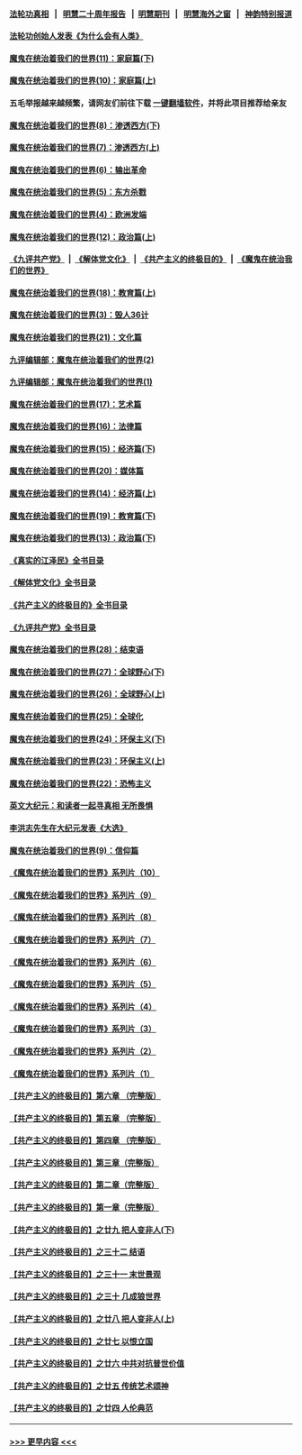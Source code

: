 #### [法轮功真相](https://github.com/gfw-breaker/truth/blob/master/README.md?t=0) &nbsp;&nbsp;|&nbsp;&nbsp; [明慧二十周年报告](https://github.com/gfw-breaker/mh-reports/blob/master/README.md?t=0) &nbsp;&nbsp;|&nbsp;&nbsp;[明慧期刊](https://github.com/gfw-breaker/mh-qikan) &nbsp;&nbsp;|&nbsp;&nbsp; [明慧海外之窗](https://github.com/gfw-breaker/mh-news/blob/master/README.md?t=0) &nbsp;&nbsp;|&nbsp;&nbsp; [神韵特别报道](https://github.com/gfw-breaker/mh-news/blob/master/shenyun.md?t=0)
#### [法轮功创始人发表《为什么会有人类》](../pages/nsc422/n13912117.md?t=03030943) 
#### [魔鬼在统治着我们的世界(11)：家庭篇(下)](../pages/nsc422/n10440961.md?t=03030943) 
#### [魔鬼在统治着我们的世界(10)：家庭篇(上)](../pages/nsc422/n10435448.md?t=03030943) 
#### 五毛举报越来越频繁，请网友们前往下载 [一键翻墙软件](https://github.com/gfw-breaker/ssr-accounts)，并将此项目推荐给亲友
#### [魔鬼在统治着我们的世界(8)：渗透西方(下)](../pages/nsc422/n10429603.md?t=03030943) 
#### [魔鬼在统治着我们的世界(7)：渗透西方(上)](../pages/nsc422/n10426013.md?t=03030943) 
#### [魔鬼在统治着我们的世界(6)：输出革命](../pages/nsc422/n10421536.md?t=03030943) 
#### [魔鬼在统治着我们的世界(5)：东方杀戮](../pages/nsc422/n10417707.md?t=03030943) 
#### [魔鬼在统治着我们的世界(4)：欧洲发端](../pages/nsc422/n10414890.md?t=03030943) 
#### [魔鬼在统治着我们的世界(12)：政治篇(上)](../pages/nsc422/n10444576.md?t=03030943) 
#### [《九评共产党》](https://github.com/begood0513/9ping.md/blob/master/README.md) &nbsp;|&nbsp; [《解体党文化》](../../../../jtdwh.md/blob/master/README.md)  &nbsp;|&nbsp; [《共产主义的终极目的》](../../../../gczydzjmd.md/blob/master/README.md) &nbsp;|&nbsp; [《魔鬼在统治我们的世界》](../../../../mgztzwmdsj.md/blob/master/README.md) 
#### [魔鬼在统治着我们的世界(18)：教育篇(上)](../pages/nsc422/n10526970.md?t=03030943) 
#### [魔鬼在统治着我们的世界(3)：毁人36计](../pages/nsc422/n10411583.md?t=03030943) 
#### [魔鬼在统治着我们的世界(21)：文化篇](../pages/nsc422/n10597706.md?t=03030943) 
#### [九评编辑部：魔鬼在统治着我们的世界(2)](../pages/nsc422/n10410036.md?t=03030943) 
#### [九评编辑部：魔鬼在统治着我们的世界(1)](../pages/nsc422/n10406825.md?t=03030943) 
#### [魔鬼在统治着我们的世界(17)：艺术篇](../pages/nsc422/n10499093.md?t=03030943) 
#### [魔鬼在统治着我们的世界(16)：法律篇](../pages/nsc422/n10485969.md?t=03030943) 
#### [魔鬼在统治着我们的世界(15)：经济篇(下)](../pages/nsc422/n10469975.md?t=03030943) 
#### [魔鬼在统治着我们的世界(20)：媒体篇](../pages/nsc422/n10586579.md?t=03030943) 
#### [魔鬼在统治着我们的世界(14)：经济篇(上)](../pages/nsc422/n10457370.md?t=03030943) 
#### [魔鬼在统治着我们的世界(19)：教育篇(下)](../pages/nsc422/n10564808.md?t=03030943) 
#### [魔鬼在统治着我们的世界(13)：政治篇(下)](../pages/nsc422/n10448270.md?t=03030943) 
#### [《真实的江泽民》全书目录](../pages/nsc422/n13721399.md?t=03030943) 
#### [《解体党文化》全书目录](../pages/nsc422/n13721157.md?t=03030943) 
#### [《共产主义的终极目的》全书目录](../pages/nsc422/n13721048.md?t=03030943) 
#### [《九评共产党》全书目录](../pages/nsc422/n13708085.md?t=03030943) 
#### [魔鬼在统治着我们的世界(28)：结束语](../pages/nsc422/n10936246.md?t=03030943) 
#### [魔鬼在统治着我们的世界(27)：全球野心(下)](../pages/nsc422/n10928319.md?t=03030943) 
#### [魔鬼在统治着我们的世界(26)：全球野心(上)](../pages/nsc422/n10900318.md?t=03030943) 
#### [魔鬼在统治着我们的世界(25)：全球化](../pages/nsc422/n10788205.md?t=03030943) 
#### [魔鬼在统治着我们的世界(24)：环保主义(下)](../pages/nsc422/n10695307.md?t=03030943) 
#### [魔鬼在统治着我们的世界(23)：环保主义(上)](../pages/nsc422/n10688613.md?t=03030943) 
#### [魔鬼在统治着我们的世界(22)：恐怖主义](../pages/nsc422/n10614727.md?t=03030943) 
#### [英文大纪元：和读者一起寻真相 无所畏惧](../pages/nsc422/n12542027.md?t=03030943) 
#### [李洪志先生在大纪元发表《大选》](../pages/nsc422/n12534746.md?t=03030943) 
#### [魔鬼在统治着我们的世界(9)：信仰篇](../pages/nsc422/n10432159.md?t=03030943) 
#### [《魔鬼在统治着我们的世界》系列片（10）](../pages/nsc422/n12292670.md?t=03030943) 
#### [《魔鬼在统治着我们的世界》系列片（9）](../pages/nsc422/n12290859.md?t=03030943) 
#### [《魔鬼在统治着我们的世界》系列片（8）](../pages/nsc422/n12287445.md?t=03030943) 
#### [《魔鬼在统治着我们的世界》系列片（7）](../pages/nsc422/n12283425.md?t=03030943) 
#### [《魔鬼在统治着我们的世界》系列片（6）](../pages/nsc422/n12282314.md?t=03030943) 
#### [《魔鬼在统治着我们的世界》系列片（5）](../pages/nsc422/n12281419.md?t=03030943) 
#### [《魔鬼在统治着我们的世界》系列片（4）](../pages/nsc422/n12274024.md?t=03030943) 
#### [《魔鬼在统治着我们的世界》系列片（3）](../pages/nsc422/n12271322.md?t=03030943) 
#### [《魔鬼在统治着我们的世界》系列片（2）](../pages/nsc422/n12269049.md?t=03030943) 
#### [《魔鬼在统治着我们的世界》系列片（1）](../pages/nsc422/n12267575.md?t=03030943) 
#### [【共产主义的终极目的】第六章 （完整版）](../pages/nsc422/n11428913.md?t=03030943) 
#### [【共产主义的终极目的】第五章 （完整版）](../pages/nsc422/n11428912.md?t=03030943) 
#### [【共产主义的终极目的】第四章 （完整版）](../pages/nsc422/n11428907.md?t=03030943) 
#### [【共产主义的终极目的】第三章（完整版）](../pages/nsc422/n11428848.md?t=03030943) 
#### [【共产主义的终极目的】第二章（完整版）](../pages/nsc422/n11428831.md?t=03030943) 
#### [【共产主义的终极目的】第一章（完整版）](../pages/nsc422/n11417651.md?t=03030943) 
#### [【共产主义的终极目的】之廿九 把人变非人(下)](../pages/nsc422/n11344140.md?t=03030943) 
#### [【共产主义的终极目的】之三十二 结语](../pages/nsc422/n11360535.md?t=03030943) 
#### [【共产主义的终极目的】之三十一 末世景观](../pages/nsc422/n11351129.md?t=03030943) 
#### [【共产主义的终极目的】之三十 几成狼世界](../pages/nsc422/n11348280.md?t=03030943) 
#### [【共产主义的终极目的】之廿八 把人变非人(上)](../pages/nsc422/n11340492.md?t=03030943) 
#### [【共产主义的终极目的】之廿七 以恨立国](../pages/nsc422/n11336944.md?t=03030943) 
#### [【共产主义的终极目的】之廿六 中共对抗普世价值](../pages/nsc422/n11324785.md?t=03030943) 
#### [【共产主义的终极目的】之廿五 传统艺术颂神](../pages/nsc422/n11296396.md?t=03030943) 
#### [【共产主义的终极目的】之廿四 人伦典范](../pages/nsc422/n11296397.md?t=03030943) 

----
#### [ >>> 更早内容 <<< ](../indexes/nsc422-earlier.md)
